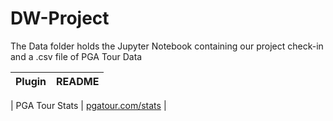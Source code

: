 # DW-Project

The Data folder holds the Jupyter Notebook containing our project check-in and a .csv file of PGA Tour Data

| Plugin | README |
| ------ | ------ |

| PGA Tour Stats | [pgatour.com/stats][PlPGA] |

[PlPGA]: <https://www.pgatour.com/stats>
